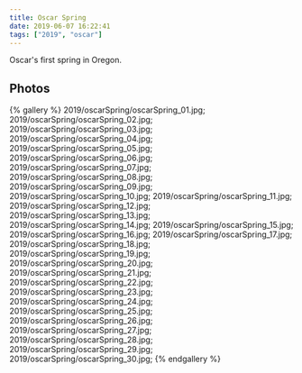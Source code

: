 ```yaml
---
title: Oscar Spring
date: 2019-06-07 16:22:41
tags: ["2019", "oscar"]
---
```


Oscar's first spring in Oregon. 

## Photos

{% gallery %}
2019/oscarSpring/oscarSpring_01.jpg;
2019/oscarSpring/oscarSpring_02.jpg;
2019/oscarSpring/oscarSpring_03.jpg;
2019/oscarSpring/oscarSpring_04.jpg;
2019/oscarSpring/oscarSpring_05.jpg;
2019/oscarSpring/oscarSpring_06.jpg;
2019/oscarSpring/oscarSpring_07.jpg;
2019/oscarSpring/oscarSpring_08.jpg;
2019/oscarSpring/oscarSpring_09.jpg;
2019/oscarSpring/oscarSpring_10.jpg;
2019/oscarSpring/oscarSpring_11.jpg;
2019/oscarSpring/oscarSpring_12.jpg;
2019/oscarSpring/oscarSpring_13.jpg;
2019/oscarSpring/oscarSpring_14.jpg;
2019/oscarSpring/oscarSpring_15.jpg;
2019/oscarSpring/oscarSpring_16.jpg;
2019/oscarSpring/oscarSpring_17.jpg;
2019/oscarSpring/oscarSpring_18.jpg;
2019/oscarSpring/oscarSpring_19.jpg;
2019/oscarSpring/oscarSpring_20.jpg;
2019/oscarSpring/oscarSpring_21.jpg;
2019/oscarSpring/oscarSpring_22.jpg;
2019/oscarSpring/oscarSpring_23.jpg;
2019/oscarSpring/oscarSpring_24.jpg;
2019/oscarSpring/oscarSpring_25.jpg;
2019/oscarSpring/oscarSpring_26.jpg;
2019/oscarSpring/oscarSpring_27.jpg;
2019/oscarSpring/oscarSpring_28.jpg;
2019/oscarSpring/oscarSpring_29.jpg;
2019/oscarSpring/oscarSpring_30.jpg;
{% endgallery %}
